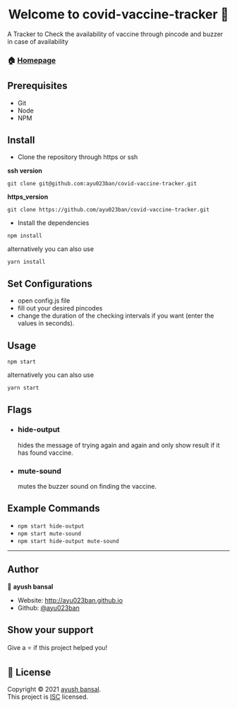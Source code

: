 <h1 align="center">Welcome to covid-vaccine-tracker 👋</h1>

A Tracker to Check the availability of vaccine through pincode and buzzer in case of availability

### 🏠 [Homepage](https://github.com/ayu023ban/covid-vaccine-tracker#readme)

## Prerequisites
- Git
- Node
- NPM

## Install

- Clone the repository through https or ssh

**ssh version**

```
git clone git@github.com:ayu023ban/covid-vaccine-tracker.git
```

**https_version**

```
git clone https://github.com/ayu023ban/covid-vaccine-tracker.git
```

- Install the dependencies

```
npm install
```

alternatively you can also use

```
yarn install
```
## Set Configurations
- open config.js file
- fill out your desired pincodes
- change the duration of the checking intervals if you want (enter the values in seconds).

## Usage

```
npm start
```

alternatively you can also use

```
yarn start
```

## Flags

- ### hide-output
  hides the message of trying again and again and only show result if it has found vaccine.
- ### mute-sound
  mutes the buzzer sound on finding the vaccine.

## Example Commands

- `npm start hide-output`
- `npm start mute-sound`
- `npm start hide-output mute-sound`

***
## Author

👤 **ayush bansal**

* Website: http://ayu023ban.github.io
* Github: [@ayu023ban](https://github.com/ayu023ban)

## Show your support

Give a ⭐️ if this project helped you!

## 📝 License

Copyright © 2021 [ayush bansal](https://github.com/ayu023ban).<br />
This project is [ISC](https://github.com/ayu023ban/covid-vaccine-tracker/blob/master/LICENSE) licensed.
